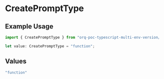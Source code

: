 # CreatePromptType

## Example Usage

```typescript
import { CreatePromptType } from "orq-poc-typescript-multi-env-version/models/operations";

let value: CreatePromptType = "function";
```

## Values

```typescript
"function"
```